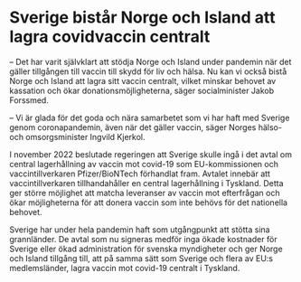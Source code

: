 # Sverige bistår Norge och Island att lagra covidvaccin centralt

– Det har varit självklart att stödja Norge och Island under pandemin när det gäller tillgången till vaccin till skydd för liv och hälsa. Nu kan vi också bistå Norge och Island att lagra sitt vaccin centralt, vilket minskar behovet av kassation och ökar donationsmöjligheterna, säger socialminister Jakob Forssmed.

– Vi är glada för det goda och nära samarbetet som vi har haft med Sverige genom coronapandemin, även när det gäller vaccin, säger Norges hälso\- och omsorgsminister Ingvild Kjerkol.

I november 2022 beslutade regeringen att Sverige skulle ingå i det avtal om central lagerhållning av vaccin mot covid\-19 som EU\-kommissionen och vaccintillverkaren Pfizer/BioNTech förhandlat fram. Avtalet innebär att vaccintillverkaren tillhandahåller en central lagerhållning i Tyskland. Detta ger större möjlighet att matcha leveranser av vaccin mot efterfrågan och ökar möjligheterna för att donera vaccin som inte behövs för det nationella behovet.

Sverige har under hela pandemin haft som utgångpunkt att stötta sina grannländer. De avtal som nu signeras medför inga ökade kostnader för Sverige eller ökad administration för svenska myndigheter och ger Norge och Island tillgång till, att på samma sätt som Sverige och flera av EU:s medlemsländer, lagra vaccin mot covid\-19 centralt i Tyskland.

